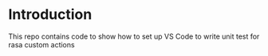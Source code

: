 # Introduction

This repo contains code to show how to set up VS Code to write unit test for rasa custom actions